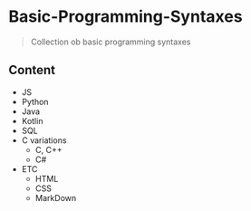 # Basic-Programming-Syntaxes
> Collection ob basic programming syntaxes

## Content

- JS
- Python
- Java
- Kotlin
- SQL
- C variations
    - C, C++
    - C#
- ETC
    - HTML
    - CSS
    - MarkDown




